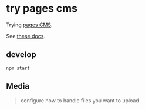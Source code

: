 # try pages cms

Trying [pages CMS](https://pagescms.org/).

See [these docs](https://pagescms.org/docs/configuration/).

## develop

```
npm start
```

## Media

> configure how to handle files you want to upload
